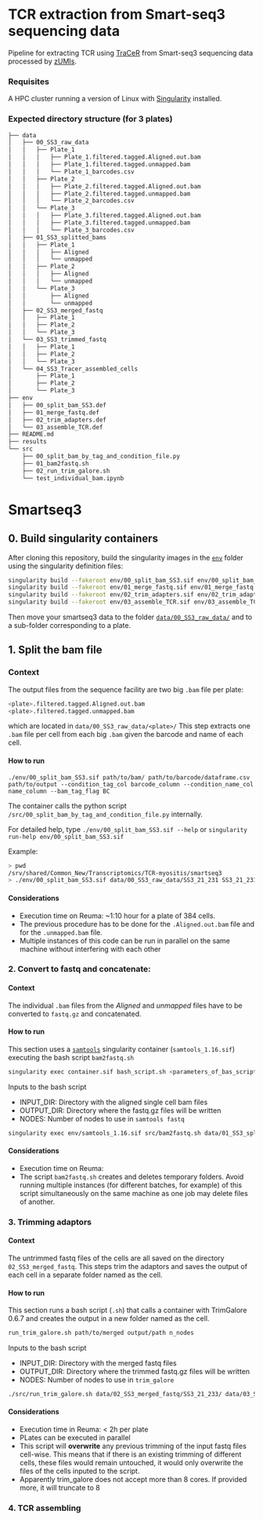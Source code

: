 # TCR extraction from Smart-seq3 sequencing data
Pipeline for extracting TCR using [TraCeR](https://github.com/Teichlab/tracer) from Smart-seq3 sequencing data processed by [zUMIs](https://github.com/sdparekh/zUMIs).
### Requisites
A HPC cluster running a version of Linux with [Singularity](https://sylabs.io/singularity/) installed.

### Expected directory structure (for 3 plates)
```bash
├── data
│   ├── 00_SS3_raw_data
│   │   ├── Plate_1
│   │   │   ├── Plate_1.filtered.tagged.Aligned.out.bam
│   │   │   ├── Plate_1.filtered.tagged.unmapped.bam
│   │   │   └── Plate_1_barcodes.csv
│   │   ├── Plate_2
│   │   │   ├── Plate_2.filtered.tagged.Aligned.out.bam
│   │   │   ├── Plate_2.filtered.tagged.unmapped.bam
│   │   │   └── Plate_2_barcodes.csv
│   │   └── Plate_3
│   │   │   ├── Plate_3.filtered.tagged.Aligned.out.bam
│   │   │   ├── Plate_3.filtered.tagged.unmapped.bam
│   │   │   └── Plate_3_barcodes.csv
│   ├── 01_SS3_splitted_bams
│   │   ├── Plate_1
│   │   │   ├── Aligned
│   │   │   └── unmapped
│   │   ├── Plate_2
│   │   │   ├── Aligned
│   │   │   └── unmapped
│   │   └── Plate_3
│   │       ├── Aligned
│   │       └── unmapped
│   ├── 02_SS3_merged_fastq
│   │   ├── Plate_1
│   │   ├── Plate_2
│   │   └── Plate_3
│   └── 03_SS3_trimmed_fastq
│   │   ├── Plate_1
│   │   ├── Plate_2
│   │   └── Plate_3
│   └── 04_SS3_Tracer_assembled_cells
│       ├── Plate_1
│       ├── Plate_2
│       └── Plate_3
├── env
│   ├── 00_split_bam_SS3.def
│   ├── 01_merge_fastq.def
│   ├── 02_trim_adapters.def
│   └── 03_assemble_TCR.def
├── README.md
├── results
└── src
    ├── 00_split_bam_by_tag_and_condition_file.py
    ├── 01_bam2fastq.sh
    ├── 02_run_trim_galore.sh
    └── test_individual_bam.ipynb
```

# Smartseq3
## 0. Build singularity containers
After cloning this repository, build the singularity images in the [`env`](env/) folder using the singularity definition files:
```bash
singularity build --fakeroot env/00_split_bam_SS3.sif env/00_split_bam_SS3.def
singularity build --fakeroot env/01_merge_fastq.sif env/01_merge_fastq.def
singularity build --fakeroot env/02_trim_adapters.sif env/02_trim_adapters.def
singularity build --fakeroot env/03_assemble_TCR.sif env/03_assemble_TCR.def
```
Then move your smartseq3 data to the folder [`data/00_SS3_raw_data/`](data/00_SS3_raw_data/) and to a sub-folder corresponding to a plate.
## 1. Split the bam file
### Context
The output files from the sequence facility are two big `.bam` file per plate:
```bash
<plate>.filtered.tagged.Aligned.out.bam
<plate>.filtered.tagged.unmapped.bam
```
which are located in `data/00_SS3_raw_data/<plate>/`
This step extracts one `.bam` file per cell from each big `.bam` given the barcode and name of each cell.
#### How to run
```
./env/00_split_bam_SS3.sif path/to/bam/ path/to/barcode/dataframe.csv path/to/output --condition_tag_col barcode_column --condition_name_col name_column --bam_tag_flag BC
```
The container calls the python script `/src/00_split_bam_by_tag_and_condition_file.py` internally.

For detailed help, type `./env/00_split_bam_SS3.sif --help` or `singularity run-help env/00_split_bam_SS3.sif`

Example:
```bash
> pwd
/srv/shared/Common_New/Transcriptomics/TCR-myositis/smartseq3
> ./env/00_split_bam_SS3.sif data/00_SS3_raw_data/SS3_21_231 SS3_21_231.filtered.tagged.Aligned.out.bam data/00_SS3_raw_data/SS3_21_231/P231_barcodes.csv data/01_SS3_splitted_bams/Aligned/SS3_21_231/ Barcode Name BC
```
#### Considerations
+ Execution time on Reuma: ~1:10 hour for a plate of 384 cells.
+ The previous procedure has to be done for the `.Aligned.out.bam` file and for the `.unmapped.bam` file.
+ Multiple instances of this code can be run in parallel on the same machine without interfering with each other

### 2. Convert to fastq and concatenate:
#### Context
The individual `.bam` files from the *Aligned* and *unmapped* files have to be converted to `fastq.gz` and concatenated.
#### How to run
This section uses a [`samtools`](https://github.com/samtools/samtools) singularity container (`samtools_1.16.sif`) executing the bash script `bam2fastq.sh`
```bash
singularity exec container.sif bash_script.sh <parameters_of_bas_script>
```
Inputs to the bash script
+ INPUT_DIR: Directory with the aligned single cell bam files
+ OUTPUT_DIR: Directory where the fastq.gz files will be written
+ NODES: Number of nodes to use in `samtools fastq`

```bash
singularity exec env/samtools_1.16.sif src/bam2fastq.sh data/01_SS3_splitted_bams/SS3_21_231/ data/02_SS3_merged_fastq/SS3_21_231/ 40
```
#### Considerations
+ Execution time on Reuma:
+ The script `bam2fastq.sh` creates and deletes temporary folders. Avoid running multiple instances (for different batches, for example) of this script simultaneously on the same machine as one job may delete files of another.

### 3. Trimming adaptors
#### Context
The untrimmed fastq files of the cells are all saved on the directory `02_SS3_merged_fastq`. This steps trim the adaptors and saves the output of each cell in a separate folder named as the cell.
#### How to run
This section runs a bash script (`.sh`) that calls a container with TrimGalore 0.6.7 and creates the output in a new folder named as the cell.
```bash
run_trim_galore.sh path/to/merged output/path n_nodes
```
Inputs to the bash script
+ INPUT_DIR: Directory with the merged fastq files
+ OUTPUT_DIR: Directory where the trimmed fastq.gz files will be written
+ NODES: Number of nodes to use in `trim_galore`
```bash
./src/run_trim_galore.sh data/02_SS3_merged_fastq/SS3_21_233/ data/03_SS3_trimmed_fastq/SS3_21_233 8
```
#### Considerations
+ Execution time in Reuma: < 2h per plate
+ PLates can be executed in parallel
+ This script will **overwrite** any previous trimming of the input fastq files cell-wise. This means that if there is an existing trimming of different cells, these files would remain untouched, it would only overwrite the files of the cells inputed to the script.
+ Apparently trim_galore does not accept more than 8 cores. If provided more, it will truncate to 8
### 4. TCR assembling
